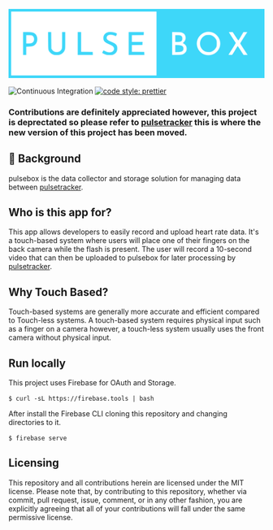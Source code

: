 ![pulsebox](./public/images/PULSEBOX-V1.svg)

![Continuous Integration](https://github.com/akilhylton/pulsebox-js/workflows/Continuous%20Integration/badge.svg)
[![code style: prettier](https://img.shields.io/badge/code_style-prettier-ff69b4.svg?style=flat-square)](https://github.com/prettier/prettier)

### Contributions are definitely appreciated however, this project is deprectated so please refer to [pulsetracker](https://github.com/akilhylton/pulsetracker/tree/ui) this is where the new version of this project has been moved. 

## 💭 Background

pulsebox is the data collector and storage solution for managing data between [pulsetracker](https://github.com/akilhylton/pulsetracker).

## Who is this app for?

This app allows developers to easily record and upload heart rate
data. It's a touch-based system where users will place one of their fingers on the back camera while the flash is present. The user will record a 10-second video that can then be uploaded to pulsebox for later processing by [pulsetracker](https://github.com/akilhylton/pulsetracker).

## Why Touch Based?

Touch-based systems are generally more accurate and efficient compared to Touch-less systems. A touch-based system requires physical input such as a finger on a camera however, a touch-less system usually uses the front camera without physical input.

## Run locally

This project uses Firebase for OAuth and Storage.

```
$ curl -sL https://firebase.tools | bash
```

After install the Firebase CLI cloning this repository
and changing directories to it.

```
$ firebase serve
```

## Licensing

This repository and all contributions herein are licensed under the MIT license. Please note that, by contributing to this repository, whether via commit, pull request, issue, comment, or in any other fashion, you are explicitly agreeing that all of your contributions will fall under the same permissive license.
